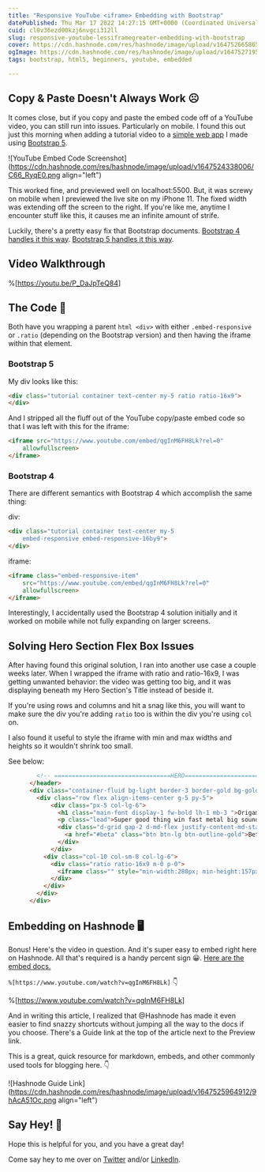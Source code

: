 ```yaml
---
title: "Responsive YouTube <iframe> Embedding with Bootstrap"
datePublished: Thu Mar 17 2022 14:27:15 GMT+0000 (Coordinated Universal Time)
cuid: cl0v36ezd00kzj6nvgci312ll
slug: responsive-youtube-lessiframegreater-embedding-with-bootstrap
cover: https://cdn.hashnode.com/res/hashnode/image/upload/v1647526658656/A8x3duoqC.jpg
ogImage: https://cdn.hashnode.com/res/hashnode/image/upload/v1647527195938/69cJ2eABj.jpg
tags: bootstrap, html5, beginners, youtube, embedded

---
```


## Copy & Paste Doesn't Always Work ☹️

It comes close, but if you copy and paste the embed code off of a YouTube video, you can still run into issues. Particularly on mobile. I found this out just this morning when adding a tutorial video to a [simple web app](https://infinite-memory.netlify.app/) I made using [Bootstrap 5](https://getbootstrap.com/).

![YouTube Embed Code Screenshot](https://cdn.hashnode.com/res/hashnode/image/upload/v1647524338006/C66_RyqE0.png align="left")

This worked fine, and previewed well on localhost:5500. But, it was screwy on mobile when I previewed the live site on my iPhone 11. The fixed width was extending off the screen to the right. If you're like me, anytime I encounter stuff like this, it causes me an infinite amount of strife.

Luckily, there's a pretty easy fix that Bootstrap documents. [Bootstrap 4 handles it this way](https://getbootstrap.com/docs/4.0/utilities/embed/). [Bootstrap 5 handles it this way](https://getbootstrap.com/docs/5.0/helpers/ratio/#example).

## Video Walkthrough

%[https://youtu.be/P_DaJpTeQ84] 

## The Code 💾

Both have you wrapping a parent `html <div>` with either `.embed-responsive` or `.ratio` (depending on the Bootstrap version) and then having the iframe within that element.

### Bootstrap 5

My div looks like this:

```html
<div class="tutorial container text-center my-5 ratio ratio-16x9">
</div>
```

And I stripped all the fluff out of the YouTube copy/paste embed code so that I was left with this for the iframe:

```html
<iframe src="https://www.youtube.com/embed/qgInM6FH8Lk?rel=0"
    allowfullscreen>
</iframe>
```

### Bootstrap 4

There are different semantics with Bootstrap 4 which accomplish the same thing:

div:

```html
<div class="tutorial container text-center my-5
    embed-responsive embed-responsive-16by9">
</div>
```

iframe:

```html
<iframe class="embed-responsive-item"
    src="https://www.youtube.com/embed/qgInM6FH8Lk?rel=0" 
    allowfullscreen>
</iframe>
```

Interestingly, I accidentally used the Bootstrap 4 solution initially and it worked on mobile while not fully expanding on larger screens.

## Solving Hero Section Flex Box Issues

After having found this original solution, I ran into another use case a couple weeks later. When I wrapped the iframe with ratio and ratio-16x9, I was getting unwanted behavior: the video was getting too big, and it was displaying beneath my Hero Section's Title instead of beside it.

If you're using rows and columns and hit a snag like this, you will want to make sure the div you're adding `ratio` too is within the div you're using `col` on.

I also found it useful to style the iframe with min and max widths and heights so it wouldn't shrink too small.

See below:

```html
        <!-- =================================HERO================================= -->
      </header>
      <div class="container-fluid bg-light border-3 border-gold bg-gold-gradient col-xxl-12 px-5 py-5">
        <div class="row flex align-items-center g-5 py-5">
            <div class="px-5 col-lg-6">
              <h1 class="main-font display-1 fw-bold lh-1 mb-3 ">Origami West</h1>
              <p class="lead">Super good thing win fast metal big sound.</p>
              <div class="d-grid gap-2 d-md-flex justify-content-md-start">
                <a href="#beta" class="btn btn-lg btn-outline-gold">Beta Sign-up</a>
              </div>
            </div>
          <div class="col-10 col-sm-8 col-lg-6">
            <div class="ratio ratio-16x9 m-0 p-0">
              <iframe class="" style="min-width:280px; min-height:157px;" width="560px" height="315px" src="https://www.youtube.com/embed/lwkGjzT-0QA?controls=0" allowfullscreen></iframe>
            </div>
          </div>
        </div>
      </div>
```

## Embedding on Hashnode 🖥️

Bonus! Here's the video in question. And it's super easy to embed right here on Hashnode. All that's required is a handy percent sign 😀. [Here are the embed docs.](https://support.hashnode.com/docs/embeds)

`%[https://www.youtube.com/watch?v=qgInM6FH8Lk]` 👇

%[https://www.youtube.com/watch?v=qgInM6FH8Lk] 

And in writing this article, I realized that @Hashnode has made it even easier to find snazzy shortcuts without jumping all the way to the docs if you choose. There's a Guide link at the top of the article next to the Preview link.

This is a great, quick resource for markdown, embeds, and other commonly used tools for blogging here. 👇

![Hashnode Guide Link](https://cdn.hashnode.com/res/hashnode/image/upload/v1647525964912/9hAcA51Oc.png align="left")

## Say Hey! 👋

Hope this is helpful for you, and you have a great day!

Come say hey to me over on [Twitter](https://twitter.com/EamonnCottrell) and/or [LinkedIn](https://www.linkedin.com/in/eamonncottrell/).
